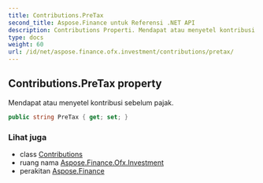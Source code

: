 ```yaml
---
title: Contributions.PreTax
second_title: Aspose.Finance untuk Referensi .NET API
description: Contributions Properti. Mendapat atau menyetel kontribusi sebelum pajak.
type: docs
weight: 60
url: /id/net/aspose.finance.ofx.investment/contributions/pretax/
---
```

## Contributions.PreTax property

Mendapat atau menyetel kontribusi sebelum pajak.

```csharp
public string PreTax { get; set; }
```

### Lihat juga

* class [Contributions](../)
* ruang nama [Aspose.Finance.Ofx.Investment](../../contributions/)
* perakitan [Aspose.Finance](../../../)


